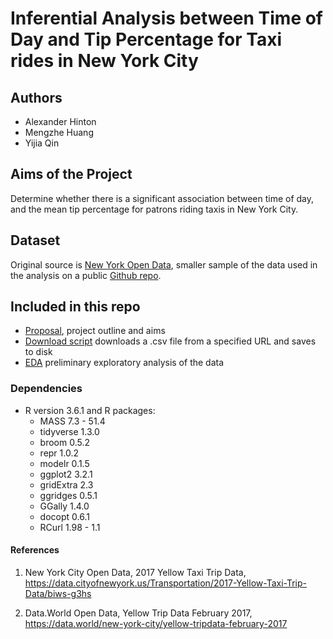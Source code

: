 # Inferential Analysis between Time of Day and Tip Percentage for Taxi rides in New York City

## Authors
- Alexander Hinton
- Mengzhe Huang
- Yijia Qin 

## Aims of the Project
Determine whether there is a significant association between time of day, and the mean tip percentage for patrons riding taxis in New York City. 

## Dataset
Original source is [New York Open Data](https://data.cityofnewyork.us/Transportation/2017-Yellow-Taxi-Trip-Data/biws-g3hs), smaller sample of the data used in the analysis on a public [Github repo](https://raw.githubusercontent.com/jamesh4/yellow_tripdata_2017_02/master/taxi_smaller.csv).

## Included in this repo
- [Proposal](https://github.com/UBC-MDS/DSCI522_GR406/blob/master/PROPOSAL.md), project outline and aims
- [Download script]() downloads a .csv file from a specified URL and saves to disk
- [EDA]() preliminary exploratory analysis of the data

### Dependencies
- R version 3.6.1 and R packages:
    - MASS		7.3 - 51.4
    - tidyverse	1.3.0
    - broom		0.5.2
    - repr		1.0.2
    - modelr	0.1.5
    - ggplot2	3.2.1
    - gridExtra	2.3
    - ggridges	0.5.1
    - GGally	1.4.0
    - docopt	0.6.1
    - RCurl		1.98 -  1.1
    
#### References
1. New York City Open Data, 2017 Yellow Taxi Trip Data, https://data.cityofnewyork.us/Transportation/2017-Yellow-Taxi-Trip-Data/biws-g3hs 

2. Data.World Open Data, Yellow Trip Data February 2017, https://data.world/new-york-city/yellow-tripdata-february-2017
